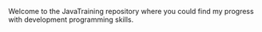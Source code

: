 Welcome to the JavaTraining repository where you could find my progress with development programming skills.
